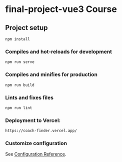 # final-project-vue3 Course

## Project setup
```
npm install
```

### Compiles and hot-reloads for development
```
npm run serve
```

### Compiles and minifies for production
```
npm run build
```

### Lints and fixes files
```
npm run lint
```
### Deployment to Vercel:
```
https://coach-finder.vercel.app/
```

### Customize configuration
See [Configuration Reference](https://cli.vuejs.org/config/).
